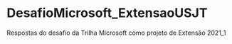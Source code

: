 # DesafioMicrosoft_ExtensaoUSJT
Respostas do desafio da Trilha Microsoft como projeto de Extensão 2021_1
